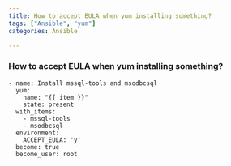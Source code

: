 ```yaml
---
title: How to accept EULA when yum installing something?
tags: ["Ansible", "yum"]
categories: Ansible

---
```

### How to accept EULA when yum installing something?

```
- name: Install mssql-tools and msodbcsql
  yum:
    name: "{{ item }}"
    state: present
  with_items:
    - mssql-tools
    - msodbcsql
  environment:
    ACCEPT_EULA: 'y'
  become: true
  become_user: root
```
